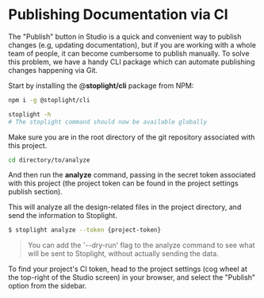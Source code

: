 # Publishing Documentation via CI

The "Publish" button in Studio is a quick and convenient way to publish changes (e.g, updating documentation), but if you are working with a whole team of people, it can become cumbersome to publish manually. To solve this problem, we have a handy CLI package which can automate publishing changes happening via Git.

Start by installing the @**stoplight/cli** package from NPM:

```bash
npm i -g @stoplight/cli

stoplight -h
# The stoplight command should now be available globally
```

Make sure you are in the root directory of the git repository associated with this project.

```bash
cd directory/to/analyze
```

And then run the **analyze** command, passing in the secret token associated with this project (the project token can be found in the project settings publish section).

This will analyze all the design-related files in the project directory, and send the information to Stoplight.
```bash
$ stoplight analyze --token {project-token}
```

> You can add the '--dry-run' flag to the analyze command to see what will be sent to Stoplight, without actually sending the data.

To find your project's CI token, head to the project settings (cog wheel at the top-right of the Studio screen) in your browser, and select the "Publish" option from the sidebar.